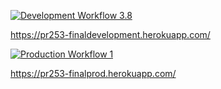 [![Development Workflow 3.8](https://github.com/mrpavsss/final_flask_start/actions/workflows/dev.yml/badge.svg)](https://github.com/mrpavsss/final_flask_start/actions/workflows/dev.yml)

https://pr253-finaldevelopment.herokuapp.com/

[![Production Workflow 1](https://github.com/mrpavsss/final_flask_start/actions/workflows/prod.yml/badge.svg)](https://github.com/mrpavsss/final_flask_start/actions/workflows/prod.yml)

https://pr253-finalprod.herokuapp.com/
